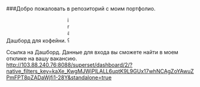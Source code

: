 ###Добро пожаловать в репозиторий с моим портфолио.



Дашборд для кофейни.
<img width="5" height="69" alt="image" src="https://github.com/user-attachments/assets/afa226c4-ca77-4039-83f6-d1dbe2bc5659" />

Ссылка на Дашборд. 
Данные для входа вы сможете найти в моем отклике на вашу вакансию.
<http://103.88.240.76:8088/superset/dashboard/2/?native_filters_key=kaXe_KwgMJWjPlLALL6uptK9L9GUx17whNCAgZoYAwuZPmFPT8pZADaWjfi1-28Y&standalone=true>
